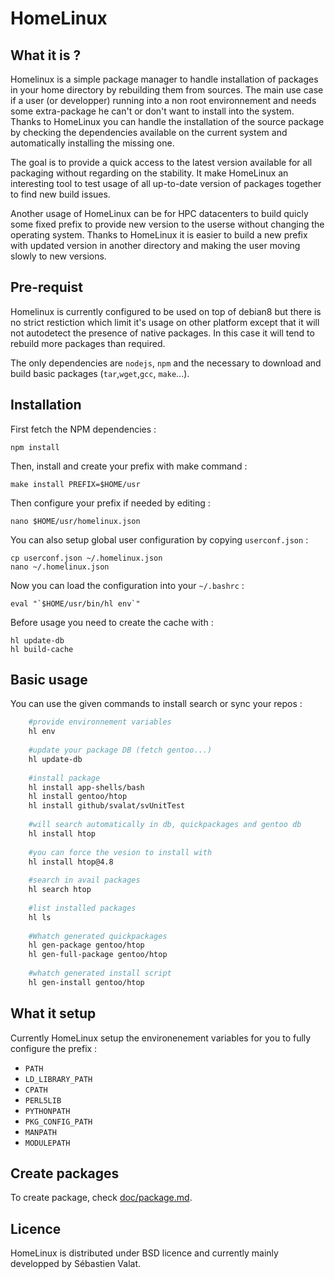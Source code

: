 HomeLinux
=========


What it is ?
------------

Homelinux is a simple package manager to handle installation of packages in your home directory by rebuilding them from sources.
The main use case if a user (or developper) running into a non root environnement and needs some extra-package he can't or don't want
to install into the system. Thanks to HomeLinux you can handle the installation of the source package by checking the dependencies
available on the current system and automatically installing the missing one.

The goal is to provide a quick access to the latest version available for all packaging without regarding on the stability.
It make HomeLinux an interesting tool to test usage of all up-to-date version of packages together to find new build issues.

Another usage of HomeLinux can be for HPC datacenters to build quicly some fixed prefix to provide new version to the userse without
changing the operating system. Thanks to HomeLinux it is easier to build a new prefix with updated version in another directory
and making the user moving slowly to new versions.

Pre-requist
-----------

Homelinux is currently configured to be used on top of debian8 but there is no strict restiction which limit it's usage on other
platform except that it will not autodetect the presence of native packages. In this case it will tend to rebuild more packages
than required.

The only dependencies are `nodejs`, `npm` and the necessary to download and build basic packages (`tar`,`wget`,`gcc`, `make`...).

Installation
------------

First fetch the NPM dependencies :

	npm install

Then, install and create your prefix with make command :

	make install PREFIX=$HOME/usr

Then configure your prefix if needed by editing :

	nano $HOME/usr/homelinux.json

You can also setup global user configuration by copying `userconf.json` :

	cp userconf.json ~/.homelinux.json
	nano ~/.homelinux.json

Now you can load the configuration into your `~/.bashrc` :

	eval "`$HOME/usr/bin/hl env`"

Before usage you need to create the cache with :

	hl update-db
	hl build-cache

Basic usage
-----------

You can use the given commands to install search or sync your repos :

```sh
	#provide environnement variables
	hl env
	
	#update your package DB (fetch gentoo...)
	hl update-db
	
	#install package
	hl install app-shells/bash
	hl install gentoo/htop
	hl install github/svalat/svUnitTest
	
	#will search automatically in db, quickpackages and gentoo db
	hl install htop
	
	#you can force the vesion to install with
	hl install htop@4.8
	
	#search in avail packages
	hl search htop
	
	#list installed packages
	hl ls
	
	#Whatch generated quickpackages
	hl gen-package gentoo/htop
	hl gen-full-package gentoo/htop
	
	#whatch generated install script
	hl gen-install gentoo/htop
```

What it setup
-------------

Currently HomeLinux setup the environenement variables for you to fully configure the prefix : 

 * `PATH`
 * `LD_LIBRARY_PATH`
 * `CPATH`
 * `PERL5LIB`
 * `PYTHONPATH`
 * `PKG_CONFIG_PATH`
 * `MANPATH`
 * `MODULEPATH`

Create packages
---------------

To create package, check [doc/package.md](doc/package.md).

Licence
-------

HomeLinux is distributed under BSD licence and currently mainly developped by
Sébastien Valat.
